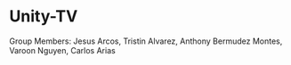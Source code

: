 # Unity-TV
Group Members: 
    Jesus Arcos,
    Tristin Alvarez,
    Anthony Bermudez Montes,
    Varoon Nguyen,
    Carlos Arias
